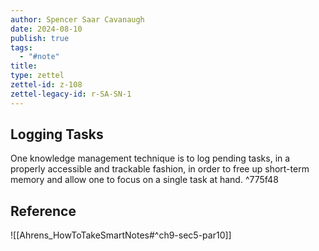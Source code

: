 ```yaml
---
author: Spencer Saar Cavanaugh
date: 2024-08-10
publish: true
tags:
  - "#note"
title:
type: zettel
zettel-id: z-108
zettel-legacy-id: r-SA-SN-1
---
```


## Logging Tasks

One knowledge management technique is to log pending tasks, in a properly accessible and trackable fashion, in order to free up short-term memory and allow one to focus on a single task at hand. ^775f48

## Reference

![[Ahrens_HowToTakeSmartNotes#^ch9-sec5-par10]]
